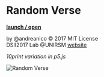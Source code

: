 # Random Verse
**[launch / open](http://dsii-2017-unirsm.github.io/andreanico/10Print/Variazione04)**

by @andreanico © 2017 MIT License  
DSII2017 Lab @UNIRSM [website](http://dsii-2017-unirsm.github.io)

*10print variation in p5.js*

![Random Verse](http://i.imgur.com/KPHgR9i.png)
